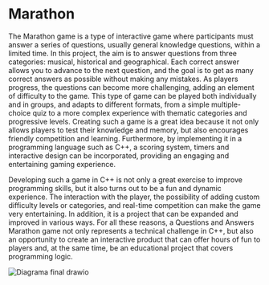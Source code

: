 # Marathon
The Marathon game is a type of interactive game where participants must answer a series of questions, usually general knowledge questions, within a limited time. In this project, the aim is to answer questions from three categories: musical, historical and geographical. Each correct answer allows you to advance to the next question, and the goal is to get as many correct answers as possible without making any mistakes. As players progress, the questions can become more challenging, adding an element of difficulty to the game. This type of game can be played both individually and in groups, and adapts to different formats, from a simple multiple-choice quiz to a more complex experience with thematic categories and progressive levels. Creating such a game is a great idea because it not only allows players to test their knowledge and memory, but also encourages friendly competition and learning. Furthermore, by implementing it in a programming language such as C++, a scoring system, timers and interactive design can be incorporated, providing an engaging and entertaining gaming experience.

Developing such a game in C++ is not only a great exercise to improve programming skills, but it also turns out to be a fun and dynamic experience. The interaction with the player, the possibility of adding custom difficulty levels or categories, and real-time competition can make the game very entertaining. In addition, it is a project that can be expanded and improved in various ways. For all these reasons, a Questions and Answers Marathon game not only represents a technical challenge in C++, but also an opportunity to create an interactive product that can offer hours of fun to players and, at the same time, be an educational project that covers programming logic.


![Diagrama final drawio](https://github.com/user-attachments/assets/5416d6d6-5f4b-4a4c-989b-9a5cc960ff0b)


 
